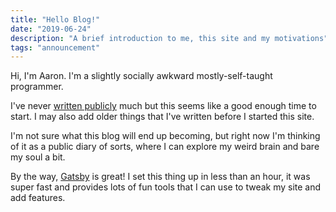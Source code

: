 ```yaml
---
title: "Hello Blog!"
date: "2019-06-24"
description: "A brief introduction to me, this site and my motivations"
tags: "announcement"
---
```


Hi, I'm Aaron. I'm a slightly socially awkward mostly-self-taught programmer.

I've never [written publicly](https://medium.com/automation-generation/buying-and-selling-stocks-from-the-command-line-5b4dd5628078) much but this seems like a good enough time to start.
I may also add older things that I've written before I started this site.

I'm not sure what this blog will end up becoming, but right now I'm thinking of it as a public diary of sorts,
where I can explore my weird brain and bare my soul a bit.

By the way, [Gatsby](https://www.gatsbyjs.org/) is great! I set this thing up in less than an hour,
it was super fast and provides lots of fun tools that I can use to tweak my site and add features.
